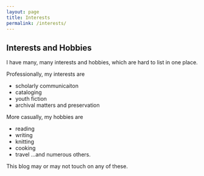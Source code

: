 ```yaml
---
layout: page
title: Interests
permalink: /interests/
---
```


## Interests and Hobbies 

I have many, many interests and hobbies, which are hard to list in one place. 

Professionally, my interests are 
* scholarly communicaiton
* cataloging 
* youth fiction 
* archival matters and preservation 

More casually, my hobbies are 
* reading
* writing 
* knitting
* cooking
* travel 
...and numerous others. 

This blog may or may not touch on any of these. 